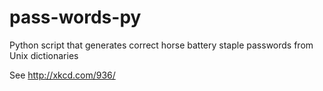 # pass-words-py

Python script that generates correct horse battery staple passwords from Unix dictionaries

See http://xkcd.com/936/
